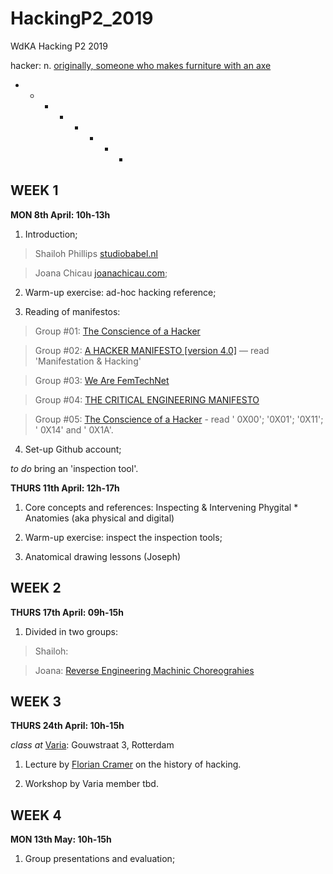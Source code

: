 # HackingP2_2019
WdKA Hacking P2 2019

hacker: n. [originally, someone who makes furniture with an axe](http://www.catb.org/~esr/jargon/html/H/hacker.html)

+ - - - - - + +

## WEEK 1 

**MON 8th April: 10h-13h**

1. Introduction;

>  Shailoh Phillips [studiobabel.nl](http://studiobabel.nl/)

>  Joana Chicau [joanachicau.com](http://www.joanachicau.com/);

2. Warm-up exercise: ad-hoc hacking reference;

3. Reading of manifestos:

> Group #01: [The Conscience of a Hacker](http://phrack.org/issues/7/3.html)

> Group #02: [A HACKER MANIFESTO [version 4.0]](https://www.digitalmanifesto.net/manifestos/8/) — read 'Manifestation & Hacking'

> Group #03: [We Are FemTechNet](http://femtechnet.org/publications/manifesto/) 

> Group #04: [THE CRITICAL ENGINEERING MANIFESTO](https://criticalengineering.org/) 

> Group #05: [The Conscience of a Hacker](https://monoskop.org/media/text/laboria_cuboniks_the_xenofeminist_manifesto_2018/) - read ' 0X00'; '0X01'; '0X11'; ' 0X14' and ' 0X1A'.


4. Set-up Github account;

*to do* bring an 'inspection tool'.


**THURS 11th April: 12h-17h**

1. Core concepts and references: Inspecting & Intervening Phygital * Anatomies (aka physical and digital) 

2. Warm-up exercise: inspect the inspection tools;

3. Anatomical drawing lessons (Joseph)



## WEEK 2

**THURS 17th April: 09h-15h**

1. Divided in two groups: 

> Shailoh: <Connectologogy>
  
> Joana: [Reverse Engineering Machinic Choreograhies](https://github.com/JoBCB/Rehearsal_Series)



## WEEK 3

**THURS 24th April: 10h-15h**

*class at* [Varia](http://varia.zone/en/): Gouwstraat 3, Rotterdam

1. Lecture by [Florian Cramer](http://floriancramer.nl/) on the history of hacking.

2. Workshop by Varia member tbd.



## WEEK 4 

**MON 13th May: 10h-15h**

1. Group presentations and evaluation;
